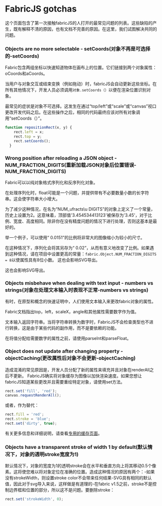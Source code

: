 # FabricJS gotchas

这个页面包含了第一次接触fabricJS的人打开的最常见问题的列表。这些缺陷的产生，既有解释不清的原因，也有文档不完善的原因。在这里，我们试图解决共同的问题。

### Objects are no more selectable - setCoords(对象不再是可选择的-setCoords)

Fabric包含两组坐标以快速知道物体在画布上的位置。它们链接到两个对象属性：oCoords和aCoords。

当用户与对象交互或结束变换（例如拖动）时，fabricJS会自动更新这些坐标。在所有其他情况下，开发人员必须调用`对象.setCoords（）`以便在渲染位置识别对象。

最常见的症状是对象不可选择。这发生在通过“top/left”或“scale”或“canvas”视口更改开发代码之后。在这些操作之后，相同的代码最终应该对所有对象调用“setCoords（）”。

```js
function repositionRect(x, y) {
    rect.left = x;
    rect.top = y;
    rect.setCoords();
  }
```

### Wrong position after reloading a JSON object - NUM_FRACTION_DIGITS(重新加载JSON对象后位置错误-NUM_FRACTION_DIGITS)

Fabric可以以纯对象格式序列化和反序列化对象。

在处理序列化时，float可能是一个问题，并提供带有不必要数量小数的长字符串。这会使字符串大小增大。

为了减少这种情况，在名为“NUM_ufracts\u DIGITS”的对象上定义了一个常量，历史上设置为2。这意味着，顶部值'3.454534413123'被保存为'3.45'，对于比例、宽度、高度相同。除非你在没有精度问题的情况下进行处理，否则这基本是最好的。

举一个例子，可以使用“ 0.0151”的比例将非常大的图像缩小为较小的尺寸。 

在这种情况下，序列化会将其另存为“ 0.02”，从而有意义地改变了比例。如果遇到这种情况，请在项目中设置更高的常量：`fabric.Object.NUM_FRACTION_DIGITS = 8`以使属性具有8位小数。 这也会影响SVG导出。

这也会影响SVG导出。

### Objects misbehave when dealing with text input - numbers vs strings(对象在处理文本输入时表现不正常-numbers vs strings)

有时，在原型和概念的快速证明中，人们使用文本输入来更改fabric对象的属性。

Fabric文档指出top，left，scaleX，angle和其他属性需要数字作为值。 

文本输入返回字符串。当将字符串转换为数字时，FabricJS不会检查类型也不进行转换，这是由于某些代码的副作用，而不是要依赖的功能。 

在将值分配给需要数字的属性之前，请使用parseInt和parseFloat。

### Object does not update after changing property - objectCaching(更改属性后对象不会更新-objectCaching)

造成混淆的常见原因是，开发人员分配了新的属性来填充并且对象在renderAll之后不更新。 FabricJS确实将对象缓存为图像以加快渲染速度。如果您想让fabricJS知道某些更改并且需要重绘特定对象，请使用set方法。

```js
rect.set('fill', 'red');
canvas.requestRenderAll();
```

或者，作为替代：

```js
rect.fill = 'red';
rect.stroke = 'blue';
rect.set('dirty', true);
```

有关更多信息和详细说明，请查看[专用的缓存页面](http://fabricjs.com/fabric-object-caching)。

### Objects have a transparent stroke of width 1 by default(默认情况下，对象的透明stroke宽度为1)

默认情况下，对象的宽度为1的透明stroke会在水平和垂直方向上将其移动0.5个像素。这将使您难以将对象定位在准确的位置。造成这种情况的原因有两个：-如果没有strokeWidth，则设置stroke color不会带来任何结果-SVG具有相同的默认值，因此对于svg导入来说，这样做是有道理的-在fabric v1.5之前，stroke不是控制边界框和位置的部分，所以这不是问题。要删除stroke：

```js
rect.set('strokeWidth', 0);
```

